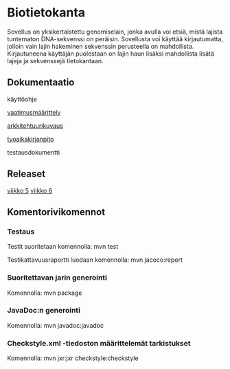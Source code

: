 # Biotietokanta
Sovellus on yksikertaistettu genomiselain, jonka avulla voi etsiä, mistä lajista tuntematon DNA-sekvenssi on peräisin. Sovellusta voi käyttää kirjautumatta, jolloin vain lajin hakeminen sekvenssin perusteella on mahdollista. Kirjautuneena käyttäjän puolestaan on lajin haun lisäksi mahdollista lisätä lajeja ja sekvenssejä tietokantaan.

## Dokumentaatio

käyttöohje

[vaatimusmäärittely](/dokumentaatio/vaatimusmaarittely.md)

[arkkitehtuurikuvaus](/dokumentaatio/arkkitehtuuri.md)

[tyoaikakirjanpito](/dokumentaatio/tyoaikakirjanpito.md)

testausdokumentti

## Releaset

[viikko 5](https://github.com/himmi12/ot-harjoitustyo/releases/tag/viikko5)
[viikko 6](https://github.com/himmi12/ot-harjoitustyo/releases/tag/viikko6)

## Komentorivikomennot

### Testaus
Testit suoritetaan komennolla: mvn test

Testikattavuusraportti luodaan komennolla: mvn jacoco:report

### Suoritettavan jarin generointi 
Komennolla: mvn package

### JavaDoc:n generointi
Komennolla: mvn javadoc:javadoc

### Checkstyle.xml -tiedoston määrittelemät tarkistukset
Komennolla: mvn jxr:jxr checkstyle:checkstyle

